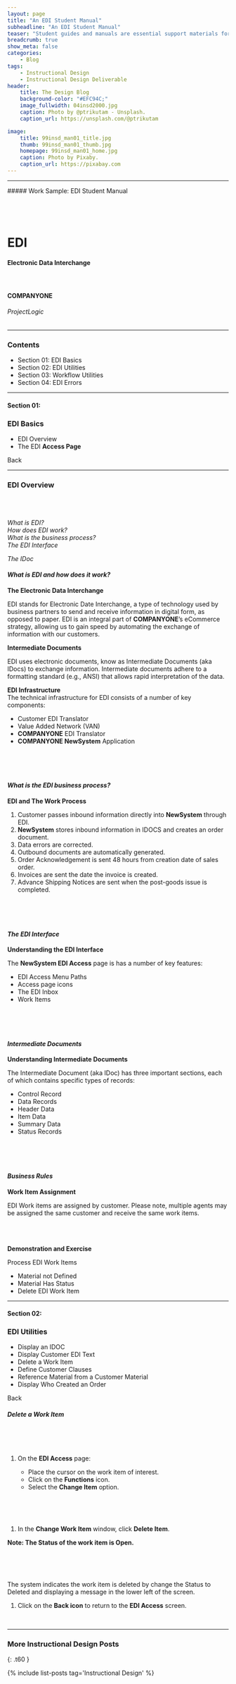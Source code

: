 ```yaml
---
layout: page
title: "An EDI Student Manual"
subheadline: "An EDI Student Manual"
teaser: "Student guides and manuals are essential support materials for training."
breadcrumb: true
show_meta: false
categories:
    - Blog
tags:
    - Instructional Design
    - Instructional Design Deliverable
header:
    title: The Design Blog
    background-color: "#EFC94C;"
    image_fullwidth: 04insd2000.jpg
    caption: Photo by @ptrikutam - Unsplash.
    caption_url: https://unsplash.com/@ptrikutam

image:
    title: 99insd_man01_title.jpg
    thumb: 99insd_man01_thumb.jpg
    homepage: 99insd_man01_home.jpg
    caption: Photo by Pixaby.
    caption_url: https://pixabay.com
---
```

<!--more-->
<hr>
##### Work Sample: EDI Student Manual
<br>
<!--Medium and Above-->
<div class="show-for-medium-up">
  <img src="{{ site.urlimg }}99insd_man01_page_01.jpg" style="margin: 25px 0px 25px 0px" alt="">
  <img src="{{ site.urlimg }}99insd_man01_page_02.jpg" style="margin: 25px 0px 25px 0px" alt="">
  <img src="{{ site.urlimg }}99insd_man01_page_03.jpg" style="margin: 25px 0px 25px 0px" alt="">
  <img src="{{ site.urlimg }}99insd_man01_page_04.jpg" style="margin: 25px 0px 25px 0px" alt="">
  <img src="{{ site.urlimg }}99insd_man01_page_05.jpg" style="margin: 25px 0px 25px 0px" alt="">
  <img src="{{ site.urlimg }}99insd_man01_page_06.jpg" style="margin: 25px 0px 25px 0px" alt="">
  <img src="{{ site.urlimg }}99insd_man01_page_07.jpg" style="margin: 25px 0px 25px 0px" alt="">
  <img src="{{ site.urlimg }}99insd_man01_page_08.jpg" style="margin: 25px 0px 25px 0px" alt="">
  <img src="{{ site.urlimg }}99insd_man01_page_09.jpg" style="margin: 25px 0px 25px 0px" alt="">
  <img src="{{ site.urlimg }}99insd_man01_page_10.jpg" style="margin: 25px 0px 25px 0px" alt="">
  <img src="{{ site.urlimg }}99insd_man01_page_11.jpg" style="margin: 25px 0px 25px 0px" alt="">
  <img src="{{ site.urlimg }}99insd_man01_page_12.jpg" style="margin: 25px 0px 25px 0px" alt="">
  <img src="{{ site.urlimg }}99insd_man01_page_13.jpg" style="margin: 25px 0px 25px 0px" alt="">
  <img src="{{ site.urlimg }}99insd_man01_page_14.jpg" style="margin: 25px 0px 25px 0px" alt="">
</div>

<!--small-->
<div class="show-for-small-only">

  <!--Cover -->
  <h1>EDI</h1>
  <h4>Electronic Data Interchange</h4>
  <img src="{{ site.urlimg }}99insd_man01_sm_01.jpg" style="margin: 10px 0px 10px 0px" alt="">
  <h4>COMPANYONE</h4>
  <h6>ProjectLogic</h6>

  <hr>

  <!--TOC-->
  <h3>Contents</h3>
  <ul>
    <li>Section 01: EDI Basics</li>
    <li>Section 02: EDI Utilities</li>
    <li>Section 03: Workflow Utilities</li>
    <li>Section 04: EDI Errors</li>
  </ul>

  <hr>

  <!--Section 01 - 4-->
  <h4>Section 01:</h4>
  <h3>EDI Basics</h3>
  <ul>
    <li>EDI Overview</li>
    <li>The EDI <b>Access Page</b></li>
  </ul>

  Back

  <hr>

  <!--Overview 01 - 5-->
  <h3>EDI Overview</h3>
  <img src="{{ site.urlimg }}99insd_man01_sm_02.jpg" style="margin: 25px 0px 25px 0px" alt="">
  <p style="margin:0;"><i>What is EDI?</i></p>
  <p style="margin:0;"><i>How does EDI work?</i></p>
  <p style="margin:0;"><i>What is the business process?</i></p>
  <p style="margin:0;"><i>The EDI Interface</i></p>
  <p><i>The IDoc</i></p>

  <!--Overview 01 - 6-->
  <h4><i>What is EDI and how does it work?</i></h4>

  <p style="margin:0;"><b>The Electronic Data Interchange</b></p>
  <p>EDI stands for Electronic Date Interchange, a type of technology used by business partners to send and receive information in digital form, as opposed to paper. EDI is an integral part of <b>COMPANYONE</b>’s eCommerce strategy, allowing us to gain speed by automating the exchange of information with our customers.</p>

  <p style="margin:0;"><b>Intermediate Documents</b></p>
  <p>EDI uses electronic documents, know as Intermediate Documents (aka IDocs) to exchange information. Intermediate documents adhere to a formatting standard (e.g., ANSI) that allows rapid interpretation of the data.</p>

  <p style="margin:0;"><b>EDI Infrastructure</b></p>
  <p style="margin:0;">The technical infrastructure for EDI consists of a number of key components:
    <ul>
      <li>Customer EDI Translator</li>
      <li>Value Added Network (VAN)</li>
      <li><b>COMPANYONE</b> EDI Translator</li>
      <li><b>COMPANYONE NewSystem</b> Application</li>
    </ul>
  </p>

  <img src="{{ site.urlimg }}99insd_man01_sm_03.jpg" style="margin: 25px 0px 25px 0px" alt="">

  <!--Overview 01 - 7-->
  <h4><i>What is the EDI business process?</i></h4>

  <p style="margin:0;"><b>EDI and The Work Process</b>
    <ol>
      <li>Customer passes inbound information directly into <b>NewSystem</b> through EDI.</li>
      <li><b>NewSystem</b> stores inbound information in IDOCS and creates an order document.</li>
      <li>Data errors are corrected.</li>
      <li>Outbound documents are automatically generated.</li>
      <li>Order Acknowledgement is sent 48 hours from creation date of sales order.</li>
      <li>Invoices are sent the date the invoice is created.</li>
      <li>Advance Shipping Notices are sent when the post-goods issue is completed.</li>
    </ol>
  </p>

  <img src="{{ site.urlimg }}99insd_man01_sm_04.jpg" style="margin: 25px 0px 25px 0px" alt="">

<!--Overview 01 - 8-->
  <h4><i>The EDI Interface</i></h4>

  <p style="margin:0;"><b>Understanding the EDI Interface</b></p>
  <p>The <b>NewSystem EDI Access</b> page is has a number of key features:
    <ul>
      <li>EDI Access Menu Paths</li>
      <li>Access page icons</li>
      <li>The EDI Inbox</li>
      <li>Work Items</li>
    </ul>
  </p>

  <img src="{{ site.urlimg }}99insd_man01_sm_05.jpg" style="margin: 25px 0px 25px 0px" alt="">

<!--Overview 01 - 9-->
  <h4><i>Intermediate Documents</i></h4>

  <p style="margin:0;"><b>Understanding Intermediate Documents</b></p>
  <p>The Intermediate Document (aka IDoc) has three important sections, each of which contains specific types of records:
    <ul>
      <li>Control Record</li>
      <li>Data Records</li>
      <li>Header Data</li>
      <li>Item Data</li>
      <li>Summary Data</li>
      <li>Status Records</li>
    </ul>
  </p>

  <img src="{{ site.urlimg }}99insd_man01_sm_06.jpg" style="margin: 25px 0px 25px 0px" alt="">

<!--Overview - 10-->
  <h4><i>Business Rules</i></h4>

  <p style="margin:0;"><b>Work Item Assignment</b></p>
  <p>EDI Work items are assigned by customer. Please note, multiple agents may be assigned the same customer and receive the same work items.</p>

  <img src="{{ site.urlimg }}99insd_man01_sm_07.jpg" style="margin: 25px 0px 25px 0px" alt="">

  <p style="margin:0;"><b>Demonstration and Exercise</b></p>
  <p>Process EDI Work Items
    <ul>
      <li>Material not Defined</li>
      <li>Material Has Status</li>
      <li>Delete EDI Work Item</li>
    </ul>
  </p>

  <hr>

  <!--Utilities - 11-->
  <h4>Section 02:</h4>
  <h3>EDI Utilities</h3>
  <ul>
    <li>Display an IDOC</li>
    <li>Display Customer EDI Text</li>
    <li>Delete a Work Item</li>
    <li>Define Customer Clauses</li>
    <li>Reference Material from a Customer Material</li>
    <li>Display Who Created an Order</li>
  </ul>

  Back

  <!--Utilities - 12-->
  <h4><i>Delete a Work Item</i></h4>

  <img src="{{ site.urlimg }}99insd_man01_sm_08.jpg" style="margin: 25px 0px 25px 0px" alt="">

  <ol>
    <li>On the <b>EDI Access</b> page:</li>
      <ul>
        <li>Place the cursor on the work item of interest.</li>
        <li>Click on the <b>Functions</b> icon.</li>
        <li>Select the <b>Change Item</b> option.</li>
      </ul>
  </ol>

  <!--Utilities - 13-->
  <img src="{{ site.urlimg }}99insd_man01_sm_09.jpg" style="margin: 25px 0px 25px 0px" alt="">

  <ol>
    <li>In the <b>Change Work Item</b> window, click <b>Delete Item</b>.</li>
  </ol>

  <b>Note: The Status of the work item is Open.</b>

  <!--Utilities - 14-->
  <img src="{{ site.urlimg }}99insd_man01_sm_10.jpg" style="margin: 25px 0px 25px 0px" alt="">

  <p>The system indicates the work item is deleted by change the Status to Deleted and displaying a message in the lower left of the screen.</p>

  <ol>
    <li>Click on the <b>Back icon</b> to return to the <b>EDI Access</b> screen.</li>
  </ol>

</div>

<br>

<hr>

### More Instructional Design Posts
{: .t60 }

{% include list-posts tag='Instructional Design' %}
